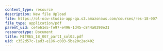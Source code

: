 ```yaml
---
content_type: resource
description: New file Upload
file: https://ol-ocw-studio-app-qa.s3.amazonaws.com/courses/res-18-007-calculus-revisited-multivariable-calculus-fall-2011/c352d57c1ad3e186c0835ba20c2ad402_MITRES_18_007_partI_sol03.pdf
file_type: application/pdf
parent_uid: ce4e61e5-fe97-e496-1d45-c844a0290e31
resourcetype: Document
title: MITRES_18_007_partI_sol03.pdf
uid: c352d57c-1ad3-e186-c083-5ba20c2ad402
---
```

